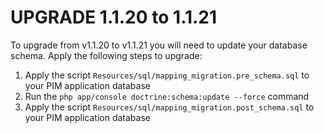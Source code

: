 # UPGRADE 1.1.20 to 1.1.21

To upgrade from v1.1.20 to v1.1.21 you will need to update your database schema. Apply the following steps to upgrade:

 1. Apply the script `Resources/sql/mapping_migration.pre_schema.sql` to your PIM application database
 2. Run the `php app/console doctrine:schema:update --force` command
 3. Apply the script `Resources/sql/mapping_migration.post_schema.sql` to your PIM application database
